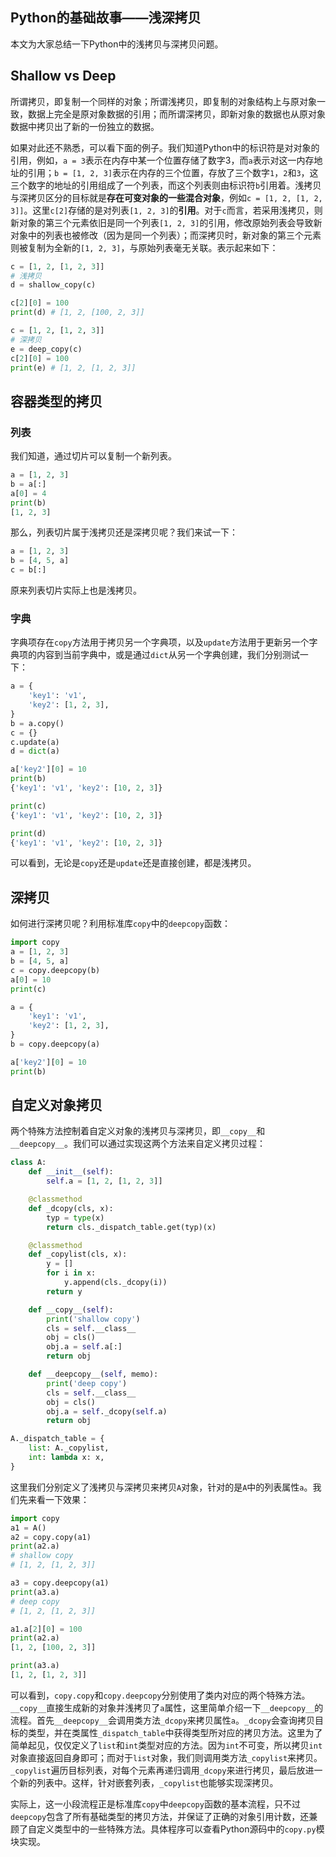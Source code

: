 ## Python的基础故事——浅深拷贝

本文为大家总结一下Python中的浅拷贝与深拷贝问题。

## Shallow vs Deep

所谓拷贝，即复制一个同样的对象；所谓浅拷贝，即复制的对象结构上与原对象一致，数据上完全是原对象数据的引用；而所谓深拷贝，即新对象的数据也从原对象数据中拷贝出了新的一份独立的数据。

如果对此还不熟悉，可以看下面的例子。我们知道Python中的标识符是对对象的引用，例如，`a = 3`表示在内存中某一个位置存储了数字3，而`a`表示对这一内存地址的引用；`b = [1, 2, 3]`表示在内存的三个位置，存放了三个数字`1`，`2`和`3`，这三个数字的地址的引用组成了一个列表，而这个列表则由标识符`b`引用着。浅拷贝与深拷贝区分的目标就是**存在可变对象的一些混合对象**，例如`c = [1, 2, [1, 2, 3]]`。这里`c[2]`存储的是对列表`[1, 2, 3]`的**引用**。对于`c`而言，若采用浅拷贝，则新对象的第三个元素依旧是同一个列表`[1, 2, 3]`的引用，修改原始列表会导致新对象中的列表也被修改（因为是同一个列表）；而深拷贝时，新对象的第三个元素则被复制为全新的`[1, 2, 3]`，与原始列表毫无关联。表示起来如下：

```python
c = [1, 2, [1, 2, 3]]
# 浅拷贝
d = shallow_copy(c)

c[2][0] = 100
print(d) # [1, 2, [100, 2, 3]]

c = [1, 2, [1, 2, 3]]
# 深拷贝
e = deep_copy(c)
c[2][0] = 100
print(e) # [1, 2, [1, 2, 3]]
```

## 容器类型的拷贝

### 列表

我们知道，通过切片可以复制一个新列表。

```python
a = [1, 2, 3]
b = a[:]
a[0] = 4
print(b)
[1, 2, 3]
```

那么，列表切片属于浅拷贝还是深拷贝呢？我们来试一下：

```python
a = [1, 2, 3]
b = [4, 5, a]
c = b[:]
```

原来列表切片实际上也是浅拷贝。

### 字典

字典项存在`copy`方法用于拷贝另一个字典项，以及`update`方法用于更新另一个字典项的内容到当前字典中，或是通过`dict`从另一个字典创建，我们分别测试一下：

```python
a = {
    'key1': 'v1',
    'key2': [1, 2, 3],
}
b = a.copy()
c = {}
c.update(a)
d = dict(a)

a['key2'][0] = 10
print(b)
{'key1': 'v1', 'key2': [10, 2, 3]}

print(c)
{'key1': 'v1', 'key2': [10, 2, 3]}

print(d)
{'key1': 'v1', 'key2': [10, 2, 3]}
```

可以看到，无论是`copy`还是`update`还是直接创建，都是浅拷贝。

## 深拷贝

如何进行深拷贝呢？利用标准库`copy`中的`deepcopy`函数：

```python
import copy
a = [1, 2, 3]
b = [4, 5, a]
c = copy.deepcopy(b)
a[0] = 10
print(c)

a = {
    'key1': 'v1',
    'key2': [1, 2, 3],
}
b = copy.deepcopy(a)

a['key2'][0] = 10
print(b)
```

## 自定义对象拷贝

两个特殊方法控制着自定义对象的浅拷贝与深拷贝，即`__copy__`和`__deepcopy__`。我们可以通过实现这两个方法来自定义拷贝过程：

````python
class A:
    def __init__(self):
        self.a = [1, 2, [1, 2, 3]]

    @classmethod
    def _dcopy(cls, x):
        typ = type(x)
        return cls._dispatch_table.get(typ)(x)

    @classmethod
    def _copylist(cls, x):
        y = []
        for i in x:
            y.append(cls._dcopy(i))
        return y

    def __copy__(self):
        print('shallow copy')
        cls = self.__class__
        obj = cls()
        obj.a = self.a[:]
        return obj

    def __deepcopy__(self, memo):
        print('deep copy')
        cls = self.__class__
        obj = cls()
        obj.a = self._dcopy(self.a)
        return obj

A._dispatch_table = {
    list: A._copylist,
    int: lambda x: x,
}
````

这里我们分别定义了浅拷贝与深拷贝来拷贝`A`对象，针对的是`A`中的列表属性`a`。我们先来看一下效果：

```python
import copy
a1 = A()
a2 = copy.copy(a1)
print(a2.a)
# shallow copy
# [1, 2, [1, 2, 3]]

a3 = copy.deepcopy(a1)
print(a3.a)
# deep copy
# [1, 2, [1, 2, 3]]

a1.a[2][0] = 100
print(a2.a)
[1, 2, [100, 2, 3]]

print(a3.a)
[1, 2, [1, 2, 3]]
```

可以看到，`copy.copy`和`copy.deepcopy`分别使用了类内对应的两个特殊方法。`__copy__`直接生成新的对象并浅拷贝了`a`属性，这里简单介绍一下`__deepcopy__`的流程。首先`__deepcopy__`会调用类方法`_dcopy`来拷贝属性`a`。`_dcopy`会查询拷贝目标的类型，并在类属性`_dispatch_table`中获得类型所对应的拷贝方法。这里为了简单起见，仅仅定义了`list`和`int`类型对应的方法。因为`int`不可变，所以拷贝`int`对象直接返回自身即可；而对于`list`对象，我们则调用类方法`_copylist`来拷贝。`_copylist`遍历目标列表，对每个元素再递归调用`_dcopy`来进行拷贝，最后放进一个新的列表中。这样，针对嵌套列表，`_copylist`也能够实现深拷贝。

实际上，这一小段流程正是标准库`copy`中`deepcopy`函数的基本流程，只不过`deepcopy`包含了所有基础类型的拷贝方法，并保证了正确的对象引用计数，还兼顾了自定义类型中的一些特殊方法。具体程序可以查看Python源码中的`copy.py`模块实现。